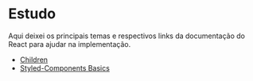 # Estudo

Aqui deixei os principais temas e respectivos links da documentação do React para ajudar na implementação.

- [Children](https://react.dev/reference/react/Children)
- [Styled-Components Basics](https://styled-components.com/docs/basics)
